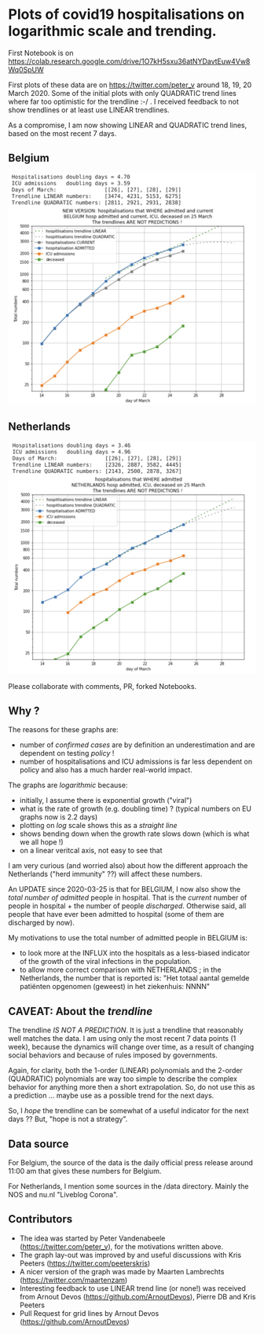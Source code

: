 # Plots of covid19 hospitalisations on logarithmic scale and trending.

First Notebook is on https://colab.research.google.com/drive/1O7kH5sxu36atNYDavtEuw4Vw8Wq0SpUW

First plots of these data are on https://twitter.com/peter_v around 18, 19, 20 March 2020. Some of the initial plots with only QUADRATIC trend lines where far too optimistic for the trendline :-/ . I received feedback to not show trendlines or at least use LINEAR trendlines.

As a compromise, I am now showing LINEAR and QUADRATIC trend lines, based on the most recent 7 days.

## Belgium

![covid19-log-hospital-admissions-belgium](./images/covid19-log-belgium-2020-03-25.png "covid19 log hospital admissions belgium")

## Netherlands

![covid19-log-hospital-admissions-netherlands](./images/covid19-log-netherlands-2020-03-25.png "covid19 log hospital admissions netherlands")

Please collaborate with comments, PR, forked Notebooks.

## Why ?

The reasons for these graphs are:

* number of _confirmed cases_ are by definition an underestimation and are dependent on testing _policy_ !
* number of hospitalisations and ICU admissions is far less dependent on policy and also has a much harder real-world impact.

The graphs are _logarithmic_ because:

* initially, I assume there is exponential growth ("viral")
* what is the rate of growth (e.g. doubling time) ? (typical numbers on EU graphs now is 2.2 days)
* plotting on _log_ scale shows this as a _straight line_
* shows bending down when the growth rate slows down (which is what we all hope !)
* on a linear veritcal axis, not easy to see that

I am very curious (and worried also) about how the different approach the Netherlands ("herd immunity" ??) will affect these numbers.

An UPDATE since 2020-03-25 is that for BELGIUM, I now also show the _total number of admitted_ people in hospital. That is the _current_ number of people in hospital + the number of people _discharged_. Otherwise said, all people that have ever been admitted to hospital (some of them are discharged by now).

My motivations to use the total number of admitted people in BELGIUM is:
* to look more at the INFLUX into the hospitals as a less-biased indicator of the growth of the viral infections in the population.
* to allow more correct comparison with NETHERLANDS ; in the Netherlands, the number that is reported is: "Het totaal aantal gemelde patiënten opgenomen (geweest) in het ziekenhuis: NNNN"

## CAVEAT: About the *trendline*

The trendline *IS NOT A PREDICTION*. It is just a trendline that reasonably well matches the data. I am using only the most recent 7 data points (1 week), because the dynamics will change over time, as a result of changing social behaviors and because of rules imposed by governments.

Again, for clarity, both the 1-order (LINEAR) polynomials and the 2-order (QUADRATIC) polynomials are way too simple to describe the complex behavior for anything more then a short extrapolation. So, do not use this as a prediction ... maybe use as a possible trend for the next days.

So, I _hope_ the trendline can be somewhat of a useful indicator for the next days ?? But, "hope is not a strategy".

## Data source

For Belgium, the source of the data is the daily official press release around 11:00 am that gives these numbers for Belgium.

For Netherlands, I mention some sources in the /data directory. Mainly the NOS and nu.nl "Liveblog Corona".

## Contributors

* The idea was started by Peter Vandenabeele (https://twitter.com/peter_v), for the motivations written above.
* The graph lay-out was improved by and useful discussions with Kris Peeters (https://twitter.com/peeterskris)
* A nicer version of the graph was made by Maarten Lambrechts (https://twitter.com/maartenzam)
* Interesting feedback to use LINEAR trend line (or none!) was received from Arnout Devos (https://github.com/ArnoutDevos), Pierre DB and Kris Peeters
* Pull Request for grid lines by Arnout Devos (https://github.com/ArnoutDevos)
